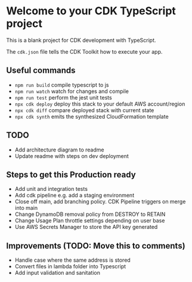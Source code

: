 # Welcome to your CDK TypeScript project

This is a blank project for CDK development with TypeScript.

The `cdk.json` file tells the CDK Toolkit how to execute your app.

## Useful commands

* `npm run build`   compile typescript to js
* `npm run watch`   watch for changes and compile
* `npm run test`    perform the jest unit tests
* `npx cdk deploy`  deploy this stack to your default AWS account/region
* `npx cdk diff`    compare deployed stack with current state
* `npx cdk synth`   emits the synthesized CloudFormation template

## TODO
- Add architecture diagram to readme
- Update readme with steps on dev deployment

## Steps to get this Production ready
- Add unit and integration tests
- Add cdk pipeline e.g. add a staging environment
- Close off main, add branching policy. CDK Pipeline triggers on merge into main
- Change DynamoDB removal policy from DESTROY to RETAIN
- Change Usage Plan throttle settings depending on user base
- Use AWS Secrets Manager to store the API key generated

## Improvements (TODO: Move this to comments)
- Handle case where the same address is stored
- Convert files in lambda folder into Typescript
- Add input validation and sanitation
